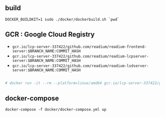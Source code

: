 
## build

```
DOCKER_BUILDKIT=1 sudo ./docker/dockerbuild.sh `pwd`

```


## GCR : Google Cloud Registry

 - `gcr.io/lcp-server-337422/github.com/readium/readium-frontend-server:$BRANCH_NAME:COMMIT_HASH`
 - `gcr.io/lcp-server-337422/github.com/readium/readium-lcpserver-server:$BRANCH_NAME:COMMIT_HASH`
 - `gcr.io/lcp-server-337422/github.com/readium/readium-lsdserver-server:$BRANCH_NAME:COMMIT_HASH`

```sh

# docker run -it --rm --platform=linux/amd64 gcr.io/lcp-server-337422/github.com/readium/readium-frontend-server@sha256:968e7daa5febbdf3afe53da1cfa24facc68371831ad85fae96bac21b09307f33


```

## docker-compose

```
docker-compose -f docker/docker-compose.yml up

```
